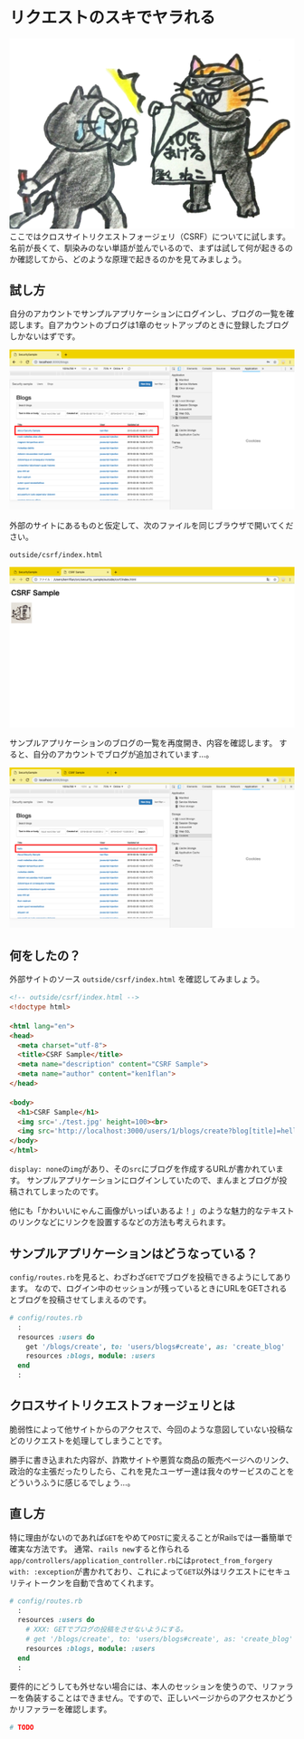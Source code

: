 # リクエストのスキでヤラれる

![あれ？それにサインしたつもりは…。](../images/1_04_csrf/csrf.png)
ここではクロスサイトリクエストフォージェリ（CSRF）についてに試します。
名前が長くて、馴染みのない単語が並んでいるので、まずは試して何が起きるのか確認してから、どのような原理で起きるのかを見てみましょう。

## 試し方

自分のアカウントでサンプルアプリケーションにログインし、ブログの一覧を確認します。自アカウントのブログは1章のセットアップのときに登録したブログしかないはずです。

![操作前のブログ一覧](../images/1_04_csrf/blogs_before.png)

外部のサイトにあるものと仮定して、次のファイルを同じブラウザで開いてください。

```text
outside/csrf/index.html
```

![何気ないページ](../images/1_04_csrf/csrf_sample.png)

サンプルアプリケーションのブログの一覧を再度開き、内容を確認します。
すると、自分のアカウントでブログが追加されています…。

![いつのまにかhelloという記事を投稿したことになっている](../images/1_04_csrf/blogs_after.png)

## 何をしたの？

外部サイトのソース `outside/csrf/index.html` を確認してみましょう。

```html
<!-- outside/csrf/index.html -->
<!doctype html>

<html lang="en">
<head>
  <meta charset="utf-8">
  <title>CSRF Sample</title>
  <meta name="description" content="CSRF Sample">
  <meta name="author" content="ken1flan">
</head>

<body>
  <h1>CSRF Sample</h1>
  <img src='./test.jpg' height=100><br>
  <img src='http://localhost:3000/users/1/blogs/create?blog[title]=hello&blog[body]=CSRF&blog[status]=published' style='display: none;'>
</body>
</html>
```

`display: none`の`img`があり、その`src`にブログを作成するURLが書かれています。
サンプルアプリケーションにログインしていたので、まんまとブログが投稿されてしまったのです。

他にも「かわいいにゃんこ画像がいっぱいあるよ！」のような魅力的なテキストのリンクなどにリンクを設置するなどの方法も考えられます。

## サンプルアプリケーションはどうなっている？

`config/routes.rb`を見ると、わざわざ`GET`でブログを投稿できるようにしてあります。
なので、ログイン中のセッションが残っているときにURLをGETされるとブログを投稿させてしまえるのです。


```ruby
# config/routes.rb
  :
  resources :users do
    get '/blogs/create', to: 'users/blogs#create', as: 'create_blog'
    resources :blogs, module: :users
  end
  :
```

## クロスサイトリクエストフォージェリとは

脆弱性によって他サイトからのアクセスで、今回のような意図していない投稿などのリクエストを処理してしまうことです。

勝手に書き込まれた内容が、詐欺サイトや悪質な商品の販売ページへのリンク、政治的な主張だったりしたら、これを見たユーザー達は我々のサービスのことをどういうふうに感じるでしょう…。

## 直し方

特に理由がないのであれば`GET`をやめて`POST`に変えることがRailsでは一番簡単で確実な方法です。
通常、`rails new`すると作られる`app/controllers/application_controller.rb`には`protect_from_forgery with: :exception`が書かれており、これによって`GET`以外はリクエストにセキュリティトークンを自動で含めてくれます。

```ruby
# config/routes.rb
  :
  resources :users do
    # XXX: GETでブログの投稿をさせないようにする。
    # get '/blogs/create', to: 'users/blogs#create', as: 'create_blog'
    resources :blogs, module: :users
  end
  :
```

要件的にどうしても外せない場合には、本人のセッションを使うので、リファラーを偽装することはできません。ですので、正しいページからのアクセスかどうかリファラーを確認します。

```ruby
# TODO
```
